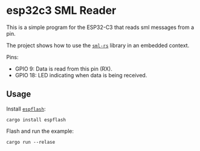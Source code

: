 # esp32c3 SML Reader

This is a simple program for the ESP32-C3 that reads sml messages from a pin.

The project shows how to use the [`sml-rs`](https://github.com/felixwrt/sml-rs) library in an embedded context.

Pins:
- GPIO 9: Data is read from this pin (RX).
- GPIO 18: LED indicating when data is being received.

## Usage

Install [`espflash`](https://github.com/esp-rs/espflash/tree/main/espflash):

```
cargo install espflash
```

Flash and run the example:

```
cargo run --relase
```
